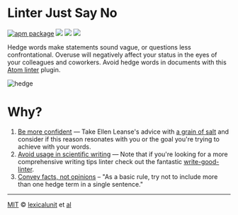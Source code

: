 # Linter Just Say No

[![apm package][apm-ver-link]][releases]
[![][travis-ci-badge]][travis-ci]
[![][dl-badge]][apm-pkg-link]
[![][mit-badge]][mit]

Hedge words make statements sound vague, or questions less confrontational. Overuse will negatively affect your status in the eyes of your colleagues and coworkers. Avoid hedge words in documents with this [Atom linter](https://atom.io/packages/linter) plugin.

![hedge](https://cloud.githubusercontent.com/assets/1903876/8438901/461129e6-1f2e-11e5-828f-4b88e1ffffc1.png)

# Why?

1. [Be more confident](http://women2.com/2014/02/17/just-say/) &mdash; Take Ellen Leanse's advice with [a grain of salt](http://www.businessinsider.com/workplace-advice-for-women-not-to-use-the-word-just-is-terrible-2015-7) and consider if this reason resonates with you or the goal you're trying to achieve with your words.
1. [Avoid usage in scientific writing](http://www.biomedicaleditor.com/hedging.html) &mdash; Note that if you're looking for a more comprehensive writing tips linter check out the fantastic [write-good-linter](https://atom.io/packages/linter-write-good).
1. [Convey facts, not opinions](http://expertedge.aje.com/2013/01/22/editing-tip-of-the-week-avoiding-multiple-hedge-terms/) &ndash; "As a basic rule, try not to include more than one hedge term in a single sentence."

---

[MIT][mit] © [lexicalunit][author] et [al][contributors]

[mit]:              http://opensource.org/licenses/MIT
[author]:           http://github.com/lexicalunit
[contributors]:     https://github.com/lexicalunit/linter-just-say-no/graphs/contributors
[releases]:         https://github.com/lexicalunit/linter-just-say-no/releases
[mit-badge]:        https://img.shields.io/apm/l/linter-just-say-no.svg
[apm-pkg-link]:     https://atom.io/packages/linter-just-say-no
[apm-ver-link]:     https://img.shields.io/apm/v/linter-just-say-no.svg
[dl-badge]:         http://img.shields.io/apm/dm/linter-just-say-no.svg
[travis-ci-badge]:  https://travis-ci.org/lexicalunit/linter-just-say-no.svg?branch=master
[travis-ci]:        https://travis-ci.org/lexicalunit/linter-just-say-no
